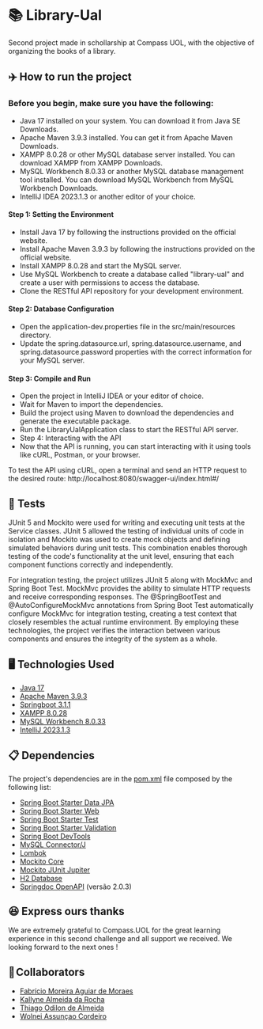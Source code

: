 # 📚 Library-Ual
Second project made in schollarship at Compass UOL, with the objective of organizing the books of a library.

## ✈️ How to run the project

### Before you begin, make sure you have the following:

- Java 17 installed on your system. You can download it from Java SE Downloads.
- Apache Maven 3.9.3 installed. You can get it from Apache Maven Downloads.
- XAMPP 8.0.28 or other MySQL database server installed. You can download XAMPP from XAMPP Downloads.
- MySQL Workbench 8.0.33 or another MySQL database management tool installed. You can download MySQL Workbench from MySQL Workbench Downloads.
- IntelliJ IDEA 2023.1.3 or another editor of your choice.

#### Step 1: Setting the Environment
- Install Java 17 by following the instructions provided on the official website.
- Install Apache Maven 3.9.3 by following the instructions provided on the official website.
- Install XAMPP 8.0.28 and start the MySQL server.
- Use MySQL Workbench to create a database called "library-ual" and create a user with permissions to access the database.
- Clone the RESTful API repository for your development environment.

#### Step 2: Database Configuration
- Open the application-dev.properties file in the src/main/resources directory.
- Update the spring.datasource.url, spring.datasource.username, and spring.datasource.password properties with the correct information for your MySQL server.

#### Step 3: Compile and Run
- Open the project in IntelliJ IDEA or your editor of choice.
- Wait for Maven to import the dependencies.
- Build the project using Maven to download the dependencies and generate the executable package.
- Run the LibraryUalApplication class to start the RESTful API server.
- Step 4: Interacting with the API
- Now that the API is running, you can start interacting with it using tools like cURL, Postman, or your browser.

To test the API using cURL, open a terminal and send an HTTP request to the desired route: http://localhost:8080/swagger-ui/index.html#/


## 🧪 Tests

JUnit 5 and Mockito were used for writing and executing unit tests at the Service classes. JUnit 5 allowed the testing of individual units of code in isolation and Mockito was used to create mock objects and defining simulated behaviors during unit tests. This combination enables thorough testing of the code's functionality at the unit level, ensuring that each component functions correctly and independently.

For integration testing, the project utilizes JUnit 5 along with MockMvc and Spring Boot Test. MockMvc provides the ability to simulate HTTP requests and receive corresponding responses. The @SpringBootTest and @AutoConfigureMockMvc annotations from Spring Boot Test automatically configure MockMvc for integration testing, creating a test context that closely resembles the actual runtime environment. By employing these technologies, the project verifies the interaction between various components and ensures the integrity of the system as a whole.


## 🖥️ Technologies Used

- [Java 17](https://www.oracle.com/br/java/)
- [Apache Maven 3.9.3](https://maven.apache.org/what-is-maven.html)
- [Springboot 3.1.1](https://spring.io/)
- [XAMPP 8.0.28](https://www.apachefriends.org/pt_br/download.html)
- [MySQL Workbench 8.0.33](https://www.mysql.com/products/workbench/)
- [IntelliJ 2023.1.3](https://www.jetbrains.com/pt-br/idea/)


## 📋 Dependencies

The project's dependencies are in the [pom.xml](https://github.com/teagoodilon/library-ual/blob/main/pom.xml) file composed by the following list:

- [Spring Boot Starter Data JPA](https://mvnrepository.com/artifact/org.springframework.boot/spring-boot-starter-data-jpa)
- [Spring Boot Starter Web](https://mvnrepository.com/artifact/org.springframework.boot/spring-boot-starter-web)
- [Spring Boot Starter Test](https://mvnrepository.com/artifact/org.springframework.boot/spring-boot-starter-test)
- [Spring Boot Starter Validation](https://mvnrepository.com/artifact/org.springframework.boot/spring-boot-starter-validation)
- [Spring Boot DevTools](https://mvnrepository.com/artifact/org.springframework.boot/spring-boot-devtools)
- [MySQL Connector/J](https://mvnrepository.com/artifact/mysql/mysql-connector-java)
- [Lombok](https://mvnrepository.com/artifact/org.projectlombok/lombok)
- [Mockito Core](https://mvnrepository.com/artifact/org.mockito/mockito-core)
- [Mockito JUnit Jupiter](https://mvnrepository.com/artifact/org.mockito/mockito-junit-jupiter)
- [H2 Database](https://mvnrepository.com/artifact/com.h2database/h2)
- [Springdoc OpenAPI](https://mvnrepository.com/artifact/org.springdoc/springdoc-openapi-starter-webmvc-ui) (versão 2.0.3)

## 😆 Express ours thanks
We are extremely grateful to Compass.UOL for the great learning experience in this second challenge and all support we received. We looking forward to the next ones ! 

## 💼 Collaborators

- [Fabrício Moreira Aguiar de Moraes](https://github.com/Moraes-Fabricio)
- [Kallyne Almeida da Rocha](https://github.com/KallyneRocha)
- [Thiago Odilon de Almeida](https://github.com/teagoodilon) 
- [Wolnei Assunçao Cordeiro](https://github.com/WolneiACordeiro)
  
